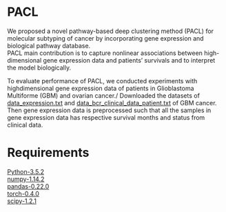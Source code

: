 # PACL
We proposed a novel pathway-based deep clustering method (PACL) for molecular subtyping of cancer by incorporating gene expression and biological pathway database.<br/>
PACL main contribution is to capture nonlinear associations between high-dimensional gene expression data and patients’ survivals and to interpret the model biologically.

To evaluate performance of PACL, we conducted experiments with highdimensional gene expression data of patients in Glioblastoma
Multiforme (GBM) and ovarian cancer./
Downloaded the datasets of [data_expression.txt](https://github.com/cBioPortal/datahub/blob/master/public/gbm_tcga) and [data_bcr_clinical_data_patient.txt](https://github.com/cBioPortal/datahub/blob/master/public/gbm_tcga) of GBM cancer.
Then gene expression data is preprocessed such that all the samples in gene expression data has respective survival months and status from 
clinical data.
# Requirements
[Python-3.5.2](https://www.python.org/downloads/release/python-352/)<br/>
[numpy-1.14.2](http://www.numpy.org/)<br/>
[pandas-0.22.0](https://pandas.pydata.org/pandas-docs/version/0.22/whatsnew.html)<br/>
[torch-0.4.0](https://pytorch.org/get-started/previous-versions/) <br/>
[scipy-1.2.1](https://pypi.org/project/scipy/) <br/>
